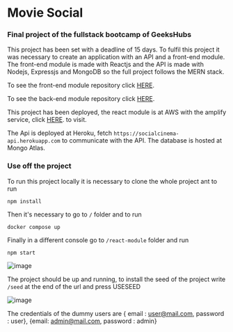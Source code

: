 

# Movie Social

### Final project of the fullstack bootcamp of GeeksHubs
This project has been set with a deadline of 15 days. To fulfil this project it was necessary to create an application with an API and a front-end module. The front-end module is made with Reactjs and the API is made with Nodejs, Expressjs and MongoDB so the full project follows the MERN stack.

To see the front-end module repository click [HERE](https://github.com/G4BR1EL0/MovieSocial/tree/main/react-module).

To see the back-end module repository click [HERE](https://github.com/G4BR1EL0/MovieSocial/tree/main/api).

This project has been deployed, the react module is at AWS with the amplify service, click [HERE](https://main.d2sbnupanjk8no.amplifyapp.com). to visit.

The Api is deployed at Heroku, fetch `https://socialcinema-api.herokuapp.com` to communicate with the API. The database is hosted at Mongo Atlas.

### Use off the project
To run this project locally it is necessary to clone the whole project ant to run

`npm install`

Then it's necessary to go to `/` folder and to run

`docker compose up`

Finally in a different console go to `/react-module` folder and run

`npm start`

![image](https://user-images.githubusercontent.com/75450403/122040601-4c336a00-cdd8-11eb-9aca-75d20904b11a.png)


The project should be up and running, to install the seed of the project write `/seed` at the end of the url and press USESEED

![image](https://user-images.githubusercontent.com/75450403/122040263-e21ac500-cdd7-11eb-953a-d4678f71a2f7.png)

The credentials of the dummy users are { email : user@mail.com, password : user}, {email: admin@mail.com, password : admin}

      
